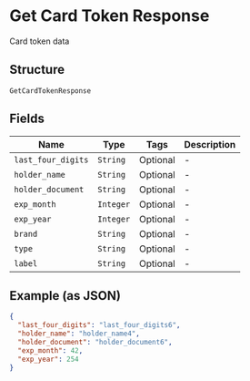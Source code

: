 
# Get Card Token Response

Card token data

## Structure

`GetCardTokenResponse`

## Fields

| Name | Type | Tags | Description |
|  --- | --- | --- | --- |
| `last_four_digits` | `String` | Optional | - |
| `holder_name` | `String` | Optional | - |
| `holder_document` | `String` | Optional | - |
| `exp_month` | `Integer` | Optional | - |
| `exp_year` | `Integer` | Optional | - |
| `brand` | `String` | Optional | - |
| `type` | `String` | Optional | - |
| `label` | `String` | Optional | - |

## Example (as JSON)

```json
{
  "last_four_digits": "last_four_digits6",
  "holder_name": "holder_name4",
  "holder_document": "holder_document6",
  "exp_month": 42,
  "exp_year": 254
}
```

